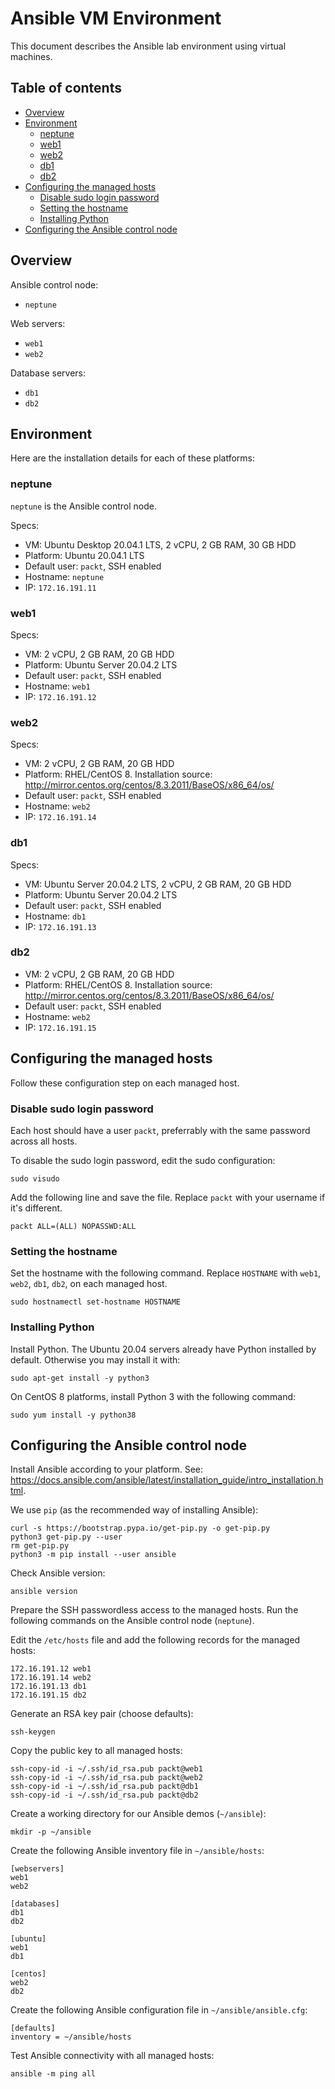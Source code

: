 # Ansible VM Environment

This document describes the Ansible lab environment using virtual machines.

## Table of contents

* [Overview](#overview)
* [Environment](#environment)
    * [neptune](#neptune)
    * [web1](#web1)
    * [web2](#web2)
    * [db1](#db1)
    * [db2](#db2)
* [Configuring the managed hosts](#configuring-the-managed-hosts)
    * [Disable sudo login password](#disable-sudo-login-password)
    * [Setting the hostname](#setting-the-hostname)
    * [Installing Python](#installing-python)
* [Configuring the Ansible control node](#configuring-the-ansible-control-node)

## Overview

Ansible control node:
* `neptune` 

Web servers:
* `web1`
* `web2`

Database servers:
* `db1`
* `db2`

## Environment

Here are the installation details for each of these platforms:

### neptune

`neptune` is the Ansible control node.

Specs:
* VM: Ubuntu Desktop 20.04.1 LTS, 2 vCPU, 2 GB RAM, 30 GB HDD
* Platform: Ubuntu 20.04.1 LTS
* Default user: `packt`, SSH enabled
* Hostname: `neptune`
* IP: `172.16.191.11`

### web1

Specs:
* VM: 2 vCPU, 2 GB RAM, 20 GB HDD
* Platform: Ubuntu Server 20.04.2 LTS
* Default user: `packt`, SSH enabled
* Hostname: `web1`
* IP: `172.16.191.12`

### web2

Specs:
* VM: 2 vCPU, 2 GB RAM, 20 GB HDD
* Platform: RHEL/CentOS 8. Installation source: http://mirror.centos.org/centos/8.3.2011/BaseOS/x86_64/os/
* Default user: `packt`, SSH enabled
* Hostname: `web2`
* IP: `172.16.191.14`

### db1

Specs:
* VM: Ubuntu Server 20.04.2 LTS, 2 vCPU, 2 GB RAM, 20 GB HDD
* Platform: Ubuntu Server 20.04.2 LTS
* Default user: `packt`, SSH enabled
* Hostname: `db1`
* IP: `172.16.191.13`

### db2

* VM: 2 vCPU, 2 GB RAM, 20 GB HDD
* Platform: RHEL/CentOS 8. Installation source: http://mirror.centos.org/centos/8.3.2011/BaseOS/x86_64/os/
* Default user: `packt`, SSH enabled
* Hostname: `web2`
* IP: `172.16.191.15`

## Configuring the managed hosts

Follow these configuration step on each managed host.

### Disable sudo login password

Each host should have a user `packt`, preferrably with the same password across all hosts.

To disable the sudo login password, edit the sudo configuration:

```
sudo visudo
```

Add the following line and save the file. Replace `packt` with your username if it's different.

```
packt ALL=(ALL) NOPASSWD:ALL
```

### Setting the hostname

Set the hostname with the following command. Replace `HOSTNAME` with `web1`, `web2`, `db1`, `db2`, on each managed host.

```
sudo hostnamectl set-hostname HOSTNAME
```

### Installing Python

Install Python. The Ubuntu 20.04 servers already have Python installed by default. Otherwise you may install it with:

```
sudo apt-get install -y python3
```

On CentOS 8 platforms, install Python 3 with the following command:

```
sudo yum install -y python38
```

## Configuring the Ansible control node

Install Ansible according to your platform. See: https://docs.ansible.com/ansible/latest/installation_guide/intro_installation.html.

We use `pip` (as the recommended way of installing Ansible):

```
curl -s https://bootstrap.pypa.io/get-pip.py -o get-pip.py
python3 get-pip.py --user
rm get-pip.py
python3 -m pip install --user ansible
```

Check Ansible version:

```
ansible version
```

Prepare the SSH passwordless access to the managed hosts. Run the following commands on the Ansible control node (`neptune`).

Edit the `/etc/hosts` file and add the following records for the managed hosts:

```
172.16.191.12 web1
172.16.191.14 web2
172.16.191.13 db1
172.16.191.15 db2
```

Generate an RSA key pair (choose defaults):

```
ssh-keygen
```

Copy the public key to all managed hosts:

```
ssh-copy-id -i ~/.ssh/id_rsa.pub packt@web1
ssh-copy-id -i ~/.ssh/id_rsa.pub packt@web2
ssh-copy-id -i ~/.ssh/id_rsa.pub packt@db1
ssh-copy-id -i ~/.ssh/id_rsa.pub packt@db2
```

Create a working directory for our Ansible demos (`~/ansible`):

```
mkdir -p ~/ansible
```

Create the following Ansible inventory file in `~/ansible/hosts`:

```
[webservers]
web1
web2

[databases]
db1
db2

[ubuntu]
web1
db1

[centos]
web2
db2
```

Create the following Ansible configuration file in `~/ansible/ansible.cfg`:

```
[defaults]
inventory = ~/ansible/hosts
```

Test Ansible connectivity with all managed hosts:

```
ansible -m ping all
```
